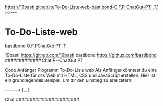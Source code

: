 https://19basti.github.io/To-Do-Liste-web-bastibond-O.F.P-ChatGut-PT-.T/  >>---

# To-Do-Liste-web
  bastibond O.F.PChatGut PT .T
  
  19basti https://github.com/19basti
  bastibond  https://github.com/bastibond
#############
Chat
P--ChatGut PT

Code Anfänger  Programm To-Do-Liste web 
Als Anfänger könntest du eine To-Do-Liste für das Web mit HTML, CSS und JavaScript erstellen. Hier ist ein grundlegendes Beispiel, um dir den Einstieg zu erleichtern:

-----> [...]

Chat
#######################
